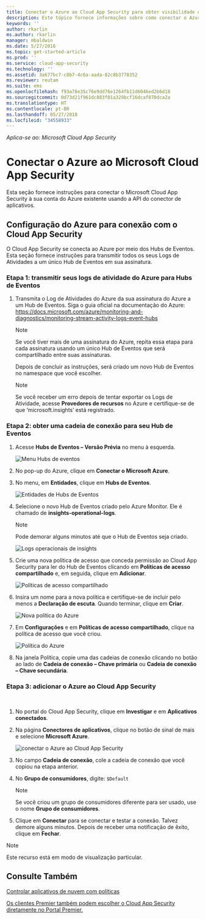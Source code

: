 ```yaml
---
title: Conectar o Azure ao Cloud App Security para obter visibilidade e controle de uso | Microsoft Docs
description: Este tópico fornece informações sobre como conectar o Azure ao Cloud App Security usando o conector de API.
keywords: ''
author: rkarlin
ms.author: rkarlin
manager: mbaldwin
ms.date: 5/27/2018
ms.topic: get-started-article
ms.prod: ''
ms.service: cloud-app-security
ms.technology: ''
ms.assetid: 3a677bc7-c8b7-4c6a-aada-82c8b3778352
ms.reviewer: reutam
ms.suite: ems
ms.openlocfilehash: f93a78e35c76e9dd76e1264fb11d6046ed2b6d18
ms.sourcegitcommit: 0d73d21f961dc883f01a329bcf16dcaf070dca2a
ms.translationtype: HT
ms.contentlocale: pt-BR
ms.lasthandoff: 05/27/2018
ms.locfileid: "34558933"
---
```

*Aplica-se ao: Microsoft Cloud App Security*


# <a name="connect-azure-to-microsoft-cloud-app-security"></a>Conectar o Azure ao Microsoft Cloud App Security

Esta seção fornece instruções para conectar o Microsoft Cloud App Security à sua conta do Azure existente usando a API do conector de aplicativos.  
  
## <a name="setting-up-azure-for-connection-to-cloud-app-security"></a>Configuração do Azure para conexão com o Cloud App Security

O Cloud App Security se conecta ao Azure por meio dos Hubs de Eventos. Esta seção fornece instruções para transmitir todos os seus Logs de Atividades a um único Hub de Eventos em sua assinatura. 

### <a name="step-1-stream-your-azure-activity-logs-to-event-hubs"></a>Etapa 1: transmitir seus logs de atividade do Azure para Hubs de Eventos

1. Transmita o Log de Atividades do Azure da sua assinatura do Azure a um Hub de Eventos. Siga o guia oficial na documentação do Azure: https://docs.microsoft.com/azure/monitoring-and-diagnostics/monitoring-stream-activity-logs-event-hubs

   > [!NOTE]
   > Se você tiver mais de uma assinatura do Azure, repita essa etapa para cada assinatura usando um único Hub de Eventos que será compartilhado entre suas assinaturas.

   Depois de concluir as instruções, será criado um novo Hub de Eventos no namespace que você escolher.
 
   > [!NOTE]
   > Se você receber um erro depois de tentar exportar os Logs de Atividade, acesse **Provedores de recursos** no Azure e certifique-se de que ‘microsoft.insights’ está registrado.

### <a name="step-2-get-a-connection-string-to-your-event-hub"></a>Etapa 2: obter uma cadeia de conexão para seu Hub de Eventos

1. Acesse **Hubs de Eventos – Versão Prévia** no menu à esquerda.
  
   ![Menu Hubs de eventos](media/azure-event-hubs.png "Hubs de Eventos do Azure")

2.  No pop-up do Azure, clique em **Conectar o Microsoft Azure**.

3. No menu, em **Entidades**, clique em **Hubs de Eventos**. 
  
   ![Entidades de Hubs de Eventos](media/azure-event-hubs-entities.png "Entidades do Hub de Eventos do Azure")

4. Selecione o novo Hub de Eventos criado pelo Azure Monitor. Ele é chamado de **insights-operational-logs**.
   > [!NOTE]
   > Pode demorar alguns minutos até que o Hub de Eventos seja criado.

   ![Logs operacionais de insights](media/azure-insight-operational-logs.png "Logs operacionais de insights do Azure")
  
  
5. Crie uma nova política de acesso que conceda permissão ao Cloud App Security para ler do Hub de Eventos clicando em **Políticas de acesso compartilhado** e, em seguida, clique em **Adicionar**.
  
    ![Políticas de acesso compartilhado](media/azure-shared-access-policies.png "Política de acesso compartilhado do Azure")

6. Insira um nome para a nova política e certifique-se de incluir pelo menos a **Declaração de escuta**. Quando terminar, clique em **Criar**.
  
   ![Nova política do Azure](media/azure-new-policy.png "Nova política do Azure")

7. Em **Configurações** e em **Políticas de acesso compartilhado**, clique na política de acesso que você criou.   
  
   ![Política do Azure](media/azure-select-policy.png "Política do Azure")

8. Na janela Política, copie uma das cadeias de conexão clicando no botão ao lado de **Cadeia de conexão – Chave primária** ou **Cadeia de conexão – Chave secundária**.

### <a name="step-3-add-azure-to-cloud-app-security"></a>Etapa 3: adicionar o Azure ao Cloud App Security
 
1. No portal do Cloud App Security, clique em **Investigar** e em **Aplicativos conectados**.  
  
2. Na página **Conectores de aplicativos**, clique no botão de sinal de mais e selecione **Microsoft Azure**.  
  
    ![conectar o Azure ao Cloud App Security](media/azure-connect-app.png "conectar o Azure")  
  
3. No campo **Cadeia de conexão**, cole a cadeia de conexão que você copiou na etapa anterior.  
  
4. No **Grupo de consumidores**, digite:   `$Default`
    
   >[!NOTE] 
   > Se você criou um grupo de consumidores diferente para ser usado, use o nome **Grupo de consumidores**.
  
5. Clique em **Conectar** para se conectar e testar a conexão. Talvez demore alguns minutos. Depois de receber uma notificação de êxito, clique em **Fechar**.  


> [!NOTE]
> Este recurso está em modo de visualização particular.


## <a name="see-also"></a>Consulte Também  
[Controlar aplicativos de nuvem com políticas](control-cloud-apps-with-policies.md)   

[Os clientes Premier também podem escolher o Cloud App Security diretamente no Portal Premier.](https://premier.microsoft.com/)  
  
  